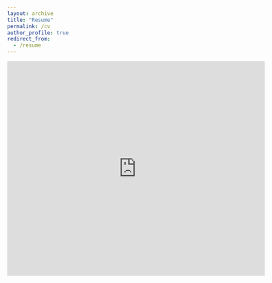 ```yaml
---
layout: archive
title: "Resume"
permalink: /cv
author_profile: true
redirect_from:
  - /resume
---
```

<embed src="https://mansiagarwal11.github.io//files/Mansi_Agarwal_Resume_04-22-2025.pdf" type="application/pdf" width="600px" height="500px" />
